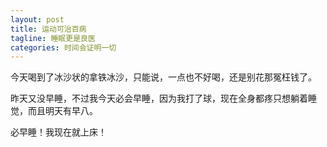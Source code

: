 ```yaml
---
layout: post
title: 运动可治百病
tagline: 睡眠更是良医
categories: 时间会证明一切
---
```


今天喝到了冰沙状的拿铁冰沙，只能说，一点也不好喝，还是别花那冤枉钱了。

昨天又没早睡，不过我今天必会早睡，因为我打了球，现在全身都疼只想躺着睡觉，而且明天有早八。

必早睡！我现在就上床！
